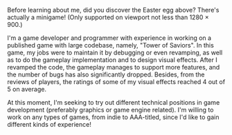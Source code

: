 Before learning about me, did you discover the Easter egg above? There's actually a minigame! (Only supported on viewport not less than 1280 × 900.)

I'm a game developer and programmer with experience in working on a published game with large codebase, namely, "Tower of Saviors". In this game, my jobs were to maintain it by debugging or even revamping, as well as to do the gameplay implementation and to design visual effects. After I revamped the code, the gameplay manages to support more features, and the number of bugs has also significantly dropped. Besides, from the reviews of players, the ratings of some of my visual effects reached 4 out of 5 on average.

At this moment, I'm seeking to try out different technical positions in game development (preferably graphics or game engine related). I'm willing to work on any types of games, from indie to AAA-titled, since I'd like to gain different kinds of experience!
